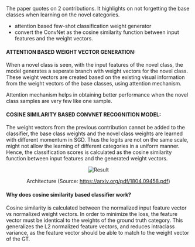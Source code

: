 
The paper quotes on 2 contributions. It highlights on not forgetting the base classes when learning on the novel categories.
* attention based few-shot classification weight generator
* convert the ConvNet as the cosine similarity function between input features and the weight vectors.

#### ATTENTION BASED WEIGHT VECTOR GENERATION:
When a novel class is seen, with the input features of the novel class, the model generates a seperate branch with weight vectors for the novel class. These weight vectors are created based on the existing visual information from the weight vectors of the base classes, using attention mechanism. 

Attention mechanism helps in obtaining better performance when the novel class samples are very few like one sample.

#### COSINE SIMILARITY BASED CONVNET RECOGNITION MODEL:
The weight vectors from the previous contribution cannot be added to the classifier, the base class weights and the novel class weights are learned with different momentum in SGD. Thus the logits are not on the same scale, might not allow the learning of different categories in a uniform manner.   Hence, the classification scores is calculated as the cosine similarity function between input features and the generated weight vectors.

<figure style="text-align:center;">
  <img src="/images/images_1.png" alt="Result" />
  <p class="img-caption"> Architecture (Source: <a href="https://arxiv.org/pdf/1804.09458.pdf">https://arxiv.org/pdf/1804.09458.pdf</a>)</p>
</figure>


#### Why does cosine similarity based classifier work?
Cosine similarity is calculated between the normalized input feature vector vs normalized weight vectors. In order to minimize the loss, the feature vector must be identical to the weights of the ground truth category. 
This generalizes the L2 normalized feature vectors, and reduces intraclass variance, as the feature vector should be able to match to the  weight vector of the GT.
